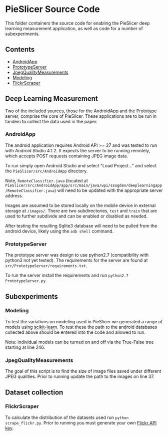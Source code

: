 # PieSlicer Source Code

This folder containers the source code for enabling the PieSlicer deep learning measurement application, as well as code for a number of subexperiments.

## Contents

- [AndroidApp](#androidapp)
- [PrototypeServer](#prototypeserver)
- [JpegQualityMeasurements](#jpegqualitymeasurements)
- [Modeling](#modeling)
- [FlickrScraper](#flickrscraper)

## Deep Learning Measurement

Two of the included sources, those for the AndroidApp and the Prototype server, comprise the core of PieSlicer.
These applications are to be run in tandem to collect the data used in the paper.

### AndroidApp

The android application requires Android API >= 27 and was tested to run with Android Studio 4.1.2.
It expects the server to be running remotely, which accepts POST requests containing JPEG image data.

To run simply open Android Studio and select "Load Project..." and select the `PieSlicer/src/AndroidApp` directory.

Note, `RemoteClassifier.java` (located at `PieSlicer/src/AndroidApp/app/src/main/java/wpi/ssogden/deeplearningapp/RemoteClassifier.java`) will need to be updated with the appropriate server address.

Images are assumed to be stored locally on the mobile device in external storage at `/images/`.
There are two subdirectories, `test` and `train` that are used to further subdivide and can be enabled or disabled as needed.

After testing the resulting Sqlite3 database will need to be pulled from the android device, likely using the `adb shell` command.

### PrototypeServer

The prototype server was design to use python2.7 (compatibility with python3 not yet tested).
The requirements for the server are found at `src/PrototypeServer/requirements.txt`.

To run the server install the requirements and run `python2.7 PrototypeServer.py`.

## Subexperiments

### Modeling

To test the variations on modeling used in PieSlicer we generated a range of models using [scikit-learn](https://scikit-learn.org/).
To test these the path to the android databases collected above should be entered into the code and allowed to run.

Note: individual models can be turned on and off via the True-False tree starting at line 246.

### JpegQualityMeasurements

The goal of this script is to find the size of image files saved under different JPEG qualities.
Prior to running update the path to the images on line 37.

## Dataset collection

### FlickrScraper

To calculate the distribution of the datasets used run `python scrape_flickr.py`.
Prior to running you must generate your own [Flickr API key](https://www.flickr.com/services/api/).
